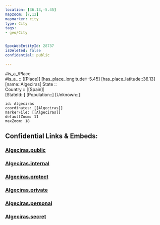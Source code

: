 ```yaml
---
location: [36.13,-5.45] 
mapzoom: [7,12] 
mapmarker: city 
type: City
tags:
- geo/City


SpocWebEntityId: 28737
isDeleted: false
confidential: public

---
```

#is_a_/Place  
#is_a_ :: [[Place]] 
[has_place_longitude::-5.45] 
[has_place_latitude::36.13] 
[name::Algeciras] 
State ::  
Country :: [[Spain]]  
[StateId::] 
[Population::] 
[Unknown::] 


```leaflet
id: Algeciras
coordinates: [[Algeciras]] 
markerFile: [[Algeciras]] 
defaultZoom: 11 
maxZoom: 18
```


## Confidential Links & Embeds: 

### [Algeciras.public](/_public/\Earth\Continent\Europe\Europe~South\Spain\Provinces~Spain\Andalusia\Cádiz.Province\CityAlgeciras.public.md) 

### [Algeciras.internal](/_internal/\Earth\Continent\Europe\Europe~South\Spain\Provinces~Spain\Andalusia\Cádiz.Province\CityAlgeciras.internal.md) 

### [Algeciras.protect](/_protect/\Earth\Continent\Europe\Europe~South\Spain\Provinces~Spain\Andalusia\Cádiz.Province\CityAlgeciras.protect.md) 

### [Algeciras.private](/_private/\Earth\Continent\Europe\Europe~South\Spain\Provinces~Spain\Andalusia\Cádiz.Province\CityAlgeciras.private.md) 

### [Algeciras.personal](/_personal/\Earth\Continent\Europe\Europe~South\Spain\Provinces~Spain\Andalusia\Cádiz.Province\CityAlgeciras.personal.md) 

### [Algeciras.secret](/_secret/\Earth\Continent\Europe\Europe~South\Spain\Provinces~Spain\Andalusia\Cádiz.Province\CityAlgeciras.secret.md)

